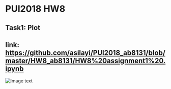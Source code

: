 # PUI2018 HW8
## Task1: Plot
## link: https://github.com/asilayi/PUI2018_ab8131/blob/master/HW8_ab8131/HW8%20assignment1%20.ipynb
![Image text](https://github.com/asilayi/PUI2018_ab8131/blob/master/HW8_ab8131/plot.png)
      
